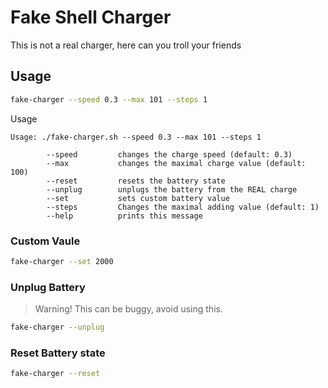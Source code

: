 # Fake Shell Charger

This is not a real charger, here can you troll your friends

## Usage

```sh
fake-charger --speed 0.3 --max 101 --steps 1
```

Usage

```
Usage: ./fake-charger.sh --speed 0.3 --max 101 --steps 1

        --speed         changes the charge speed (default: 0.3)
        --max           changes the maximal charge value (default: 100)
        --reset         resets the battery state
        --unplug        unplugs the battery from the REAL charge
        --set           sets custom battery value
        --steps         Changes the maximal adding value (default: 1)
        --help          prints this message
```

### Custom Vaule

```sh
fake-charger --set 2000
```

### Unplug Battery

> Warning!
> This can be buggy, avoid using this.

```sh
fake-charger --unplug
```

### Reset Battery state

```sh
fake-charger --reset
```
